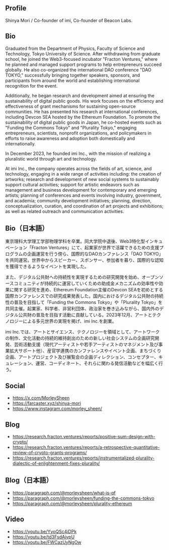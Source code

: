 ## Profile
Shinya Mori / Co-founder of imi, Co-founder of Beacon Labs.

## Bio
Graduated from the Department of Physics, Faculty of Science and Technology, Tokyo University of Science. After withdrawing from graduate school, he joined the Web3-focused incubator "Fracton Ventures," where he planned and managed support programs to help entrepreneurs succeed globally. He also co-organized the international DAO conference "DAO TOKYO," successfully bringing together speakers, sponsors, and participants from around the world and establishing international recognition for the event.

Additionally, he began research and development aimed at ensuring the sustainability of digital public goods. His work focuses on the efficiency and effectiveness of grant mechanisms for sustaining open-source communities. He has presented his research at international conferences, including Devcon SEA hosted by the Ethereum Foundation. To promote the sustainability of digital public goods in Japan, he co-hosted events such as "Funding the Commons Tokyo" and "Plurality Tokyo," engaging entrepreneurs, scientists, nonprofit organizations, and policymakers in efforts to raise awareness and adoption both domestically and internationally.

In December 2023, he founded imi Inc., with the mission of realizing a pluralistic world through art and technology.

At imi Inc., the company operates across the fields of art, science, and technology, engaging in a wide range of activities including: the creation of artworks; research and development of new social systems to sustainably support cultural activities; support for artistic endeavors such as management and business development for contemporary and emerging artists; planning of conferences and events involving industry, government, and academia; community development initiatives; planning, direction, conceptualization, curation, and coordination of art projects and exhibitions; as well as related outreach and communication activities.

## Bio（日本語）
東京理科大学理工学部物理学科を卒業。同大学院中退後、Web3特化型インキュベーション「Fracton Ventures」にて、起業家が世界で活躍できるための支援プログラムの企画運営を行う傍ら、国際的なDAOカンファレンス「DAO TOKYO」を共同運営。世界中からスピーカー、スポンサー、参加者を募り、国際的な認知を獲得できるようなイベントを実現した。

また、デジタル公共財への持続性を実現するための研究開発を始め、オープンソースコミュニティが持続的に運営していくための助成金メカニズムの効率性や効果に関する研究を進め、Ethereum Foundation主催のDevcon SEAを初めとする国際カンファレンスでの研究成果発表した。国内におけるデジタル公共財の持続性の普及を目指して「Funding the Commons Tokyo」や「Plurality Tokyo」を共同主催。起業家、科学者、非営利団体、政治家を巻き込みながら、国内外のデジタル公共財の普及を目指す活動に貢献している。2023年12月、アートとテクノロジーによる多元世界の実現を掲げ、imi Inc.を創業。

imi Inc.では、アートとサイエンス、テクノロジーを領域として、アートワークの制作、文化活動の持続的維持創出のための新しい社会システムの企画研究開発、芸術活動支援（現代アーティストや若手アーティストのマネジメント及び事業拡大サポート他）、産官学連携のカンファレンスやイベント企画、まちづくり企画、アートプロジェクト及び展覧会の企画ディレクション、コンセプター、キュレーション、運営、コーディネート、それらに関わる発信活動などを幅広く行う。

## Social
- https://x.com/MorleySheen
- https://farcaster.xyz/shinya-mori
- https://www.instagram.com/morley_sheen/

## Blog
- https://research.fracton.ventures/reports/positive-sum-design-with-crypto/
- https://research.fracton.ventures/reports/a-retrospective-quantitative-review-of-crypto-grants-programs/
- https://research.fracton.ventures/reports/instrumentalized-plurality-dialectic-of-enlightenment-fixes-plurality/

## Blog（日本語）
- https://paragraph.com/@morleysheen/what-is-qf
- https://paragraph.com/@morleysheen/funding-the-commons-tokyo
- https://paragraph.com/@morleysheen/plurality-ethereum

## Video
- https://youtu.be/YyoQSc4iDPk
- https://youtu.be/td3FsdAjypU
- https://youtu.be/FWCazUyNgOw

<!--
**SHiNYA-MORi/.github** is a ✨ _special_ ✨ repository because its `profile/README.md` (this file) appears on your GitHub profile.

Here are some ideas to get you started:

- 🔭 I’m currently working on ...
- 🌱 I’m currently learning ...
- 👯 I’m looking to collaborate on ...
- 🤔 I’m looking for help with ...
- 💬 Ask me about ...
- 📫 How to reach me: ...
- 😄 Pronouns: ...
- ⚡ Fun fact: ...
-->
